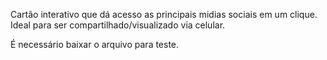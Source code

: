 Cartão interativo que dá acesso as principais midias sociais em um clique. Ideal para ser compartilhado/visualizado via celular.

É necessário baixar o arquivo para teste.
